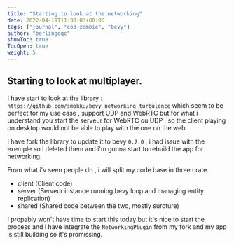 ```yaml
---
title: "Starting to look at the networking"
date: 2022-04-19T11:30:03+00:00
tags: ["journal", "cod-zombie", "bevy"]
author: "berlingoqc"
showToc: true
TocOpen: true
weight: 5
---
```


## Starting to look at multiplayer.

I have start to look at the library : `https://github.com/smokku/bevy_networking_turbulence`
which seem to be perfect for my use case , support UDP and WebRTC but for what i understand
you start the serveur for WebRTC ou UDP , so the client playing on desktop would not be able
to play with the one on the web.

I have fork the library to update it to bevy `0.7.0` , i had issue with the exemple so
i deleted them and i'm gonna start to rebuild the app for networking.

From what i'v seen people do , i will split my code base in three crate.

* client (Client code)
* server (Serveur instance running bevy loop and managing entity replication)
* shared (Shared code between the two, mostly surcture)


I propably won't have time to start this today but it's nice to start the process
and i have integrate the `NetworkingPlugin` from my fork and my app is still building
so it's promissing.
